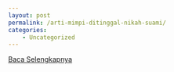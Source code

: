 ```yaml
---
layout: post
permalink: /arti-mimpi-ditinggal-nikah-suami/
categories:
    - Uncategorized
---
```


[Baca Selengkapnya](/06)
